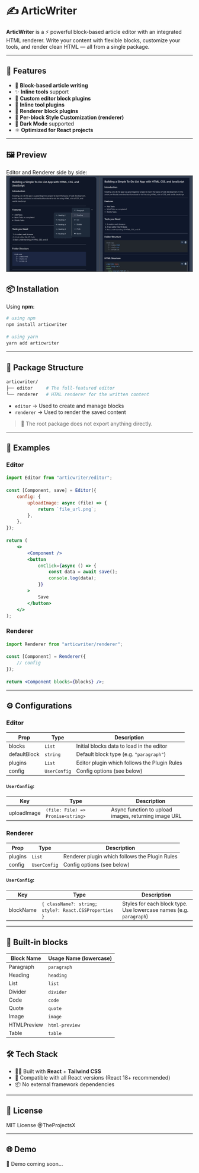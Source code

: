 # ✍️ ArticWriter

**ArticWriter** is a ⚡ powerful block-based article editor with an integrated HTML renderer. Write your content with flexible blocks, customize your tools, and render clean HTML — all from a single package.

---

## 🚀 Features

-   🧱 **Block-based article writing**
-   ✨ **Inline tools** support
-   🧩 **Custom editor block plugins**
-   🔧 **Inline tool plugins**
-   🎨 **Renderer block plugins**
-   🎨 **Per-block Style Customization (renderer)**
-   🌙 **Dark Mode** supported
-   ⚛️ **Optimized for React projects**

---

## 🖼️ Preview

Editor and Renderer side by side:
![Editor & Renderer](./assets/articwriter.jpg)

## 📦 Installation

Using **npm**:

```bash
# using npm
npm install articwriter

# using yarn
yarn add articwriter
```

---

## 📁 Package Structure

```bash
articwriter/
├── editor     # The full-featured editor
└── renderer   # HTML renderer for the written content
```

-   `editor` → Used to create and manage blocks
-   `renderer` → Used to render the saved content

> 📌 The root package does not export anything directly.

---

## 🔧 Examples

### Editor

```jsx
import Editor from "articwriter/editor";

const [Component, save] = Editor({
    config: {
        uploadImage: async (file) => {
            return `file_url.png`;
        },
    },
});

return (
    <>
        <Component />
        <button
            onClick={async () => {
                const data = await save();
                console.log(data);
            }}
        >
            Save
        </button>
    </>
);
```

### Renderer

```jsx
import Renderer from "articwriter/renderer";

const [Component] = Renderer({
    // config
});

return <Component blocks={blocks} />;
```

---

## ⚙️ Configurations

### Editor

| Prop         | Type         | Description                                  |
| ------------ | ------------ | -------------------------------------------- |
| blocks       | `List`       | Initial blocks data to load in the editor    |
| defaultBlock | `string`     | Default block type (e.g. `"paragraph"`)      |
| plugins      | `List`       | Editor plugin which follows the Plugin Rules |
| config       | `UserConfig` | Config options (see below)                   |

#### `UserConfig`:

| Key         | Type                              | Description                                          |
| ----------- | --------------------------------- | ---------------------------------------------------- |
| uploadImage | `(file: File) => Promise<string>` | Async function to upload images, returning image URL |

### Renderer

| Prop    | Type         | Description                                    |
| ------- | ------------ | ---------------------------------------------- |
| plugins | `List`       | Renderer plugin which follows the Plugin Rules |
| config  | `UserConfig` | Config options (see below)                     |

#### `UserConfig`:

| Key       | Type                                                  | Description                                                        |
| --------- | ----------------------------------------------------- | ------------------------------------------------------------------ |
| blockName | `{ className?: string; style?: React.CSSProperties }` | Styles for each block type. Use lowercase names (e.g. `paragraph`) |

---

## 🔧 Built-in blocks

| Block Name  | Usage Name (lowercase) |
| ----------- | ---------------------- |
| Paragraph   | `paragraph`            |
| Heading     | `heading`              |
| List        | `list`                 |
| Divider     | `divider`              |
| Code        | `code`                 |
| Quote       | `quote`                |
| Image       | `image`                |
| HTMLPreview | `html-preview`          |
| Table       | `table`                |

## 🛠️ Tech Stack

-   🧑‍💻 Built with **React** + **Tailwind CSS**
-   🔁 Compatible with all React versions (React 18+ recommended)
-   📦 No external framework dependencies

---

## 📜 License

MIT License @TheProjectsX

---

## 🌐 Demo

🚧 Demo coming soon...
